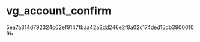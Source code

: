 vg_account_confirm
==================

5ea7a314d792324c62ef9147fbaa42a3dd246e2f8a02c174ded15db39000109b
